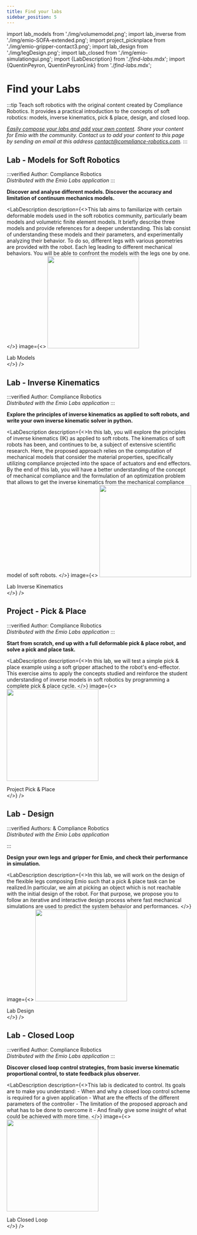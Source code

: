 ```yaml
---
title: Find your labs
sidebar_position: 5
---
```


import lab_models from './img/volumemodel.png';
import lab_inverse from './img/emio-SOFA-extended.png';
import project_picknplace from './img/emio-gripper-contact3.png';
import lab_design from './img/legDesign.png';
import lab_closed from './img/emio-simulationgui.png';
import {LabDescription} from './_find-labs_.mdx';
import {QuentinPeyron, QuentinPeyronLink} from './_find-labs_.mdx';


# Find your Labs

:::tip
Teach soft robotics with the original content created by Compliance Robotics. It provides a practical introduction to the concepts of soft robotics: models, inverse kinematics, pick & place, design, and closed loop.

*[Easily compose your labs and add your own content](create-your-lab.md). Share your content for Emio with the community. Contact us to add your content to this page by sending an email at this address [contact@compliance-robotics.com](mailto:contact@compliance-robotics.com).*
:::

## Lab - Models for Soft Robotics

:::verified
Author: Compliance Robotics \
*Distributed with the Emio Labs application*
:::

**Discover and analyse different models. Discover the accuracy and limitation of continuum mechanics models.**

<LabDescription
    description={<>This lab aims to familiarize with certain deformable models used in the soft robotics community, particularly beam models and volumetric finite element models. It briefly describe three models and provide references for a deeper understanding. 
    This lab consist of understanding these models and their parameters, and experimentally analyzing their behavior. To do so, different legs with various geometries are provided with the robot. Each leg leading to different mechanical behaviors. You will be able to confront the models with the legs one by one.
    </>}
    image={<>
    <img className="centered" src={lab_models} width="250px"/>
    <figcaption> Lab Models </figcaption>
    </>}
/>

## Lab - Inverse Kinematics

:::verified
Author: Compliance Robotics \
*Distributed with the Emio Labs application*
:::

**Explore the principles of inverse kinematics as applied to soft robots, and write your own inverse kinematic solver in python.**

<LabDescription
    description={<>In this lab, you will explore the principles of inverse kinematics (IK) as applied to soft robots. The kinematics of soft robots has been, and continues to be, a subject of extensive scientific research. 
    Here, the proposed approach relies on the computation of mechanical models that consider the material properties, specifically utilizing compliance projected into the space of actuators and end effectors. 
    By the end of this lab, you will have a better understanding of the concept of mechanical compliance and the formulation of an optimization problem that allows to get the inverse kinematics from the mechanical compliance model of soft robots.
    </>}
    image={<>
    <img className="centered" src={lab_inverse} width="250px"/>
    <figcaption> Lab Inverse Kinematics </figcaption>
    </>}
/>

## Project - Pick & Place

:::verified
Author: Compliance Robotics \
*Distributed with the Emio Labs application*
:::

**Start from scratch, end up with a full deformable pick & place robot, and solve a pick and place task.**

<LabDescription
    description={<>In this lab, we will test a simple pick & place example using a soft gripper attached to the robot's end-effector. This exercise aims to apply the concepts studied and reinforce the student understanding of inverse models in soft robotics by programming a complete pick & place cycle.
    </>}
    image={<>
    <img className="centered" src={project_picknplace} width="250px"/>
    <figcaption> Project Pick & Place </figcaption>
    </>}
/>

## Lab - Design

:::verified
Authors: <QuentinPeyronLink/> & Compliance Robotics \
*Distributed with the Emio Labs application*

<QuentinPeyron/>
:::

**Design your own legs and gripper for Emio, and check their performance in simulation.**

<LabDescription
    description={<>In this lab, we will work on the design of the flexible legs composing Emio such that a pick & place task can be realized.In particular, we aim at picking an object which is not reachable with the initial design of the robot. For that purpose, we propose you to follow an iterative and interactive design process where fast mechanical simulations are used to predict the system behavior and performances.
    </>}
    image={<>
    <img className="centered" src={lab_design} width="250px"/>
    <figcaption> Lab Design </figcaption>
    </>}
/>

## Lab - Closed Loop

:::verified
Author: Compliance Robotics \
*Distributed with the Emio Labs application*
:::

**Discover closed loop control strategies, from basic inverse kinematic proportional control, to state feedback plus observer.**

<LabDescription
    description={<>This lab is dedicated to control. Its goals are to make you understand: 
    - When and why a closed loop control scheme is required for a given application
    - What are the effects of the different parameters of the controller
    - The limitation of the proposed approach and what has to be done to overcome it
    - And finally give some insight of what could be achieved with more time.
    </>}
    image={<>
    <img className="centered" src={lab_closed} width="250px"/>
    <figcaption> Lab Closed Loop </figcaption>
    </>}
/>